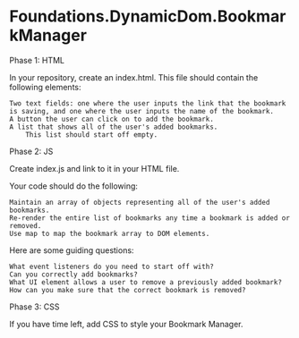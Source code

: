 # Foundations.DynamicDom.BookmarkManager



Phase 1: HTML

In your repository, create an index.html. This file should contain the following elements:

    Two text fields: one where the user inputs the link that the bookmark is saving, and one where the user inputs the name of the bookmark.
    A button the user can click on to add the bookmark.
    A list that shows all of the user's added bookmarks.
        This list should start off empty.





Phase 2: JS

Create index.js and link to it in your HTML file.

Your code should do the following:

    Maintain an array of objects representing all of the user's added bookmarks.
    Re-render the entire list of bookmarks any time a bookmark is added or removed.
    Use map to map the bookmark array to DOM elements.

Here are some guiding questions:

    What event listeners do you need to start off with?
    Can you correctly add bookmarks?
    What UI element allows a user to remove a previously added bookmark?
    How can you make sure that the correct bookmark is removed?






Phase 3: CSS

If you have time left, add CSS to style your Bookmark Manager.